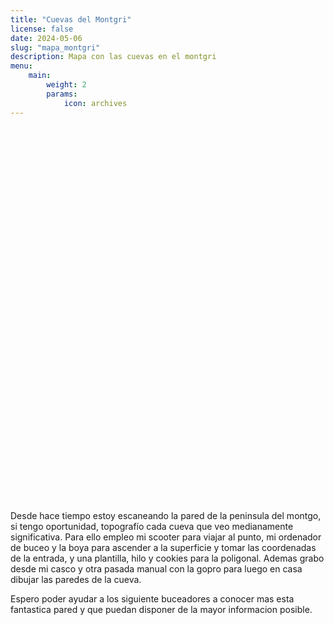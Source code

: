 ```yaml
---
title: "Cuevas del Montgri"
license: false
date: 2024-05-06
slug: "mapa_montgri"
description: Mapa con las cuevas en el montgri
menu:
    main:
        weight: 2
        params: 
            icon: archives
---
```



<!DOCTYPE html>
<html>
<head>
  <title>Static Data with Leaflet</title>
  <meta charset="utf-8">
  <meta name="viewport" content="width=device-width, initial-scale=1.0">
  <link href="https://cdn.jsdelivr.net/gh/ptma/Leaflet.Legend@master/src/leaflet.legend.css" rel="stylesheet">
  <link rel="stylesheet" href="https://cdnjs.cloudflare.com/ajax/libs/leaflet/1.9.4/leaflet.css" integrity="sha512-Zcn6bjR/8RZbLEpLIeOwNtzREBAJnUKESxces60Mpoj+2okopSAcSUIUOseddDm0cxnGQzxIR7vJgsLZbdLE3w==" crossorigin="anonymous" referrerpolicy="no-referrer" />
  <script src="https://cdnjs.cloudflare.com/ajax/libs/leaflet/1.9.4/leaflet.js" integrity="sha512-BwHfrr4c9kmRkLw6iXFdzcdWV/PGkVgiIyIWLLlTSXzWQzxuSg4DiQUCpauz/EWjgk5TYQqX/kvn9pG1NpYfqg==" crossorigin="anonymous" referrerpolicy="no-referrer"></script>
  <script src="https://cdnjs.cloudflare.com/ajax/libs/leaflet-ajax/2.1.0/leaflet.ajax.min.js" integrity="sha512-Abr21JO2YqcJ03XGZRPuZSWKBhJpUAR6+2wH5zBeO4wAw4oksr8PRdF+BKIRsxvCdq+Mv4670rZ+dLnIyabbGw==" crossorigin="anonymous" referrerpolicy="no-referrer"></script>
  <script src="https://cdn.jsdelivr.net/gh/ptma/Leaflet.Legend@master/src/leaflet.legend.js"></script>
</head>
<body>
<div id="map" style="width: 100%; height: 600px"></div>

<style>

.leaflet-legend{
  color: #000;
  font-size: 12px;
}
</style>


<script>
  var tileUrl;
  var bounds = new L.LatLngBounds(new L.LatLng(42.0042, 3.13024), new L.LatLng(42.21774, 3.28647));

  var map = L.map('map', {
    center: bounds.getCenter(),
    minZoom: 16,
    maxZoom: 18,
    maxBounds: bounds,
    maxBoundsViscosity: 0.75
  }).setView([42.111202,3.170544], 16);

  var OpenStreetMap_Mapnik = L.tileLayer('https://tile.openstreetmap.org/{z}/{x}/{y}.png', {
	maxZoom: 19,
	attribution: '&copy; <a href="https://www.openstreetmap.org/copyright">OpenStreetMap</a> contributors'
  });

  var Esri_WorldImagery = L.tileLayer('https://server.arcgisonline.com/ArcGIS/rest/services/World_Imagery/MapServer/tile/{z}/{y}/{x}', {
	attribution: ''
  });

  Esri_WorldImagery.addTo(map);

  var estilo_cuevas = {
      radius: 6,
      fillColor: "#ff0000",
      color: "#000",
      weight: 1,
      opacity: 1,
      fillOpacity: 0.8
  };

  var estilo_tuneles = {
      radius: 6,
      fillColor: "#00ff00",
      color: "#000",
      weight: 1,
      opacity: 1,
      fillOpacity: 0.8
  };

  var estilo_accesos = {
      radius: 6,
      fillColor: "#0000ff",
      color: "#000",
      weight: 1,
      opacity: 1,
      fillOpacity: 0.8
  };


  var geojsonLayer = new L.GeoJSON.AJAX("https://buceo.avances123.es/leaflet_montgri/cuevas_montgri.geojson",{
    onEachFeature: function (feature, layer) {
        layer.bindPopup(
        '<h1>'+feature.properties.nombre+'</h1>'+
        '<h5>Desarrollo: '+feature.properties.desarrollo+'m</h5>'+
        '<a href="' + feature.properties.url + '"><img src="' + feature.properties.topografia +'" alt="'+ feature.properties.nombre +'" style="width:200px;height:100px;"></a>'
        );
    },
    pointToLayer: function (feature, latlng) {
        var tipo = feature.properties.tipo;
        var estilo = estilo_cuevas;
        if (tipo == 'cueva'){
          estilo = estilo_cuevas;
        }
        if (tipo == 'tunel'){
          estilo = estilo_tuneles;
        }
        if (tipo == 'acceso'){
          estilo = estilo_accesos;
        }

        return L.circleMarker(latlng, estilo);
    }
  });       

  geojsonLayer
  .addTo(map);




var marker1 = L.circleMarker([0.0], estilo_accesos)


var Legend =  new L.Control.Legend({
    position: "bottomleft",
    collapsed: false,
    symbolWidth: 24,
    opacity: 1,
    column: 1,
    title: "Tipos de marcador",
    legends: [{
                label: "Acceso",
                type: "circle",
                radius: 6,
                fillColor: "#0000ff",
                color: "#000",
                weight: 1,
                opacity: 1,
                fillOpacity: 1,
                inactive: false,
            },
            {
                label: "Túnel",
                type: "circle",
                radius: 6,
                fillColor: "#00ff00",
                color: "#000",
                weight: 1,
                opacity: 1,
                fillOpacity: 1,
                inactive: false,
            },
            {
                label: "Cueva",
                type: "circle",
                radius: 6,
                fillColor: "#ff0000",
                color: "#000",
                weight: 1,
                opacity: 1,
                fillOpacity: 1,
                inactive: false,
            }]
});
map.addControl( Legend );


</script>
</body>
</html>


Desde hace tiempo estoy escaneando la pared de la peninsula del montgo, si tengo oportunidad, topografío cada cueva que veo medianamente significativa. Para ello empleo mi scooter para viajar al punto, mi ordenador de buceo y la boya para ascender a la superficie y tomar las coordenadas de la entrada, y una plantilla, hilo y cookies para la poligonal. Ademas grabo desde mi casco y otra pasada manual con la gopro para luego en casa dibujar las paredes de la cueva.

Espero poder ayudar a los siguiente buceadores a conocer mas esta fantastica pared y que puedan disponer de la mayor informacion posible.